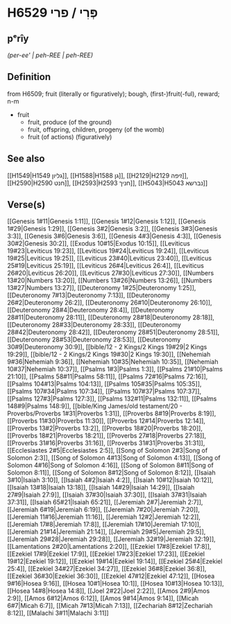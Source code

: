 # H6529 פְּרִי / פרי

## pᵉrîy

_(per-ee' | peh-REE | peh-REE)_

## Definition

from H6509; fruit (literally or figuratively); bough, (first-)fruit(-ful), reward; n-m

- fruit
  - fruit, produce (of the ground)
  - fruit, offspring, children, progeny (of the womb)
  - fruit (of actions) (figuratively)

## See also

[[H1549|H1549 גליון]], [[H1588|H1588 גן]], [[H2129|H2129 זיפה]], [[H2590|H2590 חנט]], [[H2593|H2593 חניך]], [[H5043|H5043 נברשא]]

## Verse(s)

[[Genesis 1#11|Genesis 1:11]], [[Genesis 1#12|Genesis 1:12]], [[Genesis 1#29|Genesis 1:29]], [[Genesis 3#2|Genesis 3:2]], [[Genesis 3#3|Genesis 3:3]], [[Genesis 3#6|Genesis 3:6]], [[Genesis 4#3|Genesis 4:3]], [[Genesis 30#2|Genesis 30:2]], [[Exodus 10#15|Exodus 10:15]], [[Leviticus 19#23|Leviticus 19:23]], [[Leviticus 19#24|Leviticus 19:24]], [[Leviticus 19#25|Leviticus 19:25]], [[Leviticus 23#40|Leviticus 23:40]], [[Leviticus 25#19|Leviticus 25:19]], [[Leviticus 26#4|Leviticus 26:4]], [[Leviticus 26#20|Leviticus 26:20]], [[Leviticus 27#30|Leviticus 27:30]], [[Numbers 13#20|Numbers 13:20]], [[Numbers 13#26|Numbers 13:26]], [[Numbers 13#27|Numbers 13:27]], [[Deuteronomy 1#25|Deuteronomy 1:25]], [[Deuteronomy 7#13|Deuteronomy 7:13]], [[Deuteronomy 26#2|Deuteronomy 26:2]], [[Deuteronomy 26#10|Deuteronomy 26:10]], [[Deuteronomy 28#4|Deuteronomy 28:4]], [[Deuteronomy 28#11|Deuteronomy 28:11]], [[Deuteronomy 28#18|Deuteronomy 28:18]], [[Deuteronomy 28#33|Deuteronomy 28:33]], [[Deuteronomy 28#42|Deuteronomy 28:42]], [[Deuteronomy 28#51|Deuteronomy 28:51]], [[Deuteronomy 28#53|Deuteronomy 28:53]], [[Deuteronomy 30#9|Deuteronomy 30:9]], [[bible/12 - 2 Kings/2 Kings 19#29|2 Kings 19:29]], [[bible/12 - 2 Kings/2 Kings 19#30|2 Kings 19:30]], [[Nehemiah 9#36|Nehemiah 9:36]], [[Nehemiah 10#35|Nehemiah 10:35]], [[Nehemiah 10#37|Nehemiah 10:37]], [[Psalms 1#3|Psalms 1:3]], [[Psalms 21#10|Psalms 21:10]], [[Psalms 58#11|Psalms 58:11]], [[Psalms 72#16|Psalms 72:16]], [[Psalms 104#13|Psalms 104:13]], [[Psalms 105#35|Psalms 105:35]], [[Psalms 107#34|Psalms 107:34]], [[Psalms 107#37|Psalms 107:37]], [[Psalms 127#3|Psalms 127:3]], [[Psalms 132#11|Psalms 132:11]], [[Psalms 148#9|Psalms 148:9]], [[bible/King James/old testament/20 - Proverbs/Proverbs 1#31|Proverbs 1:31]], [[Proverbs 8#19|Proverbs 8:19]], [[Proverbs 11#30|Proverbs 11:30]], [[Proverbs 12#14|Proverbs 12:14]], [[Proverbs 13#2|Proverbs 13:2]], [[Proverbs 18#20|Proverbs 18:20]], [[Proverbs 18#21|Proverbs 18:21]], [[Proverbs 27#18|Proverbs 27:18]], [[Proverbs 31#16|Proverbs 31:16]], [[Proverbs 31#31|Proverbs 31:31]], [[Ecclesiastes 2#5|Ecclesiastes 2:5]], [[Song of Solomon 2#3|Song of Solomon 2:3]], [[Song of Solomon 4#13|Song of Solomon 4:13]], [[Song of Solomon 4#16|Song of Solomon 4:16]], [[Song of Solomon 8#11|Song of Solomon 8:11]], [[Song of Solomon 8#12|Song of Solomon 8:12]], [[Isaiah 3#10|Isaiah 3:10]], [[Isaiah 4#2|Isaiah 4:2]], [[Isaiah 10#12|Isaiah 10:12]], [[Isaiah 13#18|Isaiah 13:18]], [[Isaiah 14#29|Isaiah 14:29]], [[Isaiah 27#9|Isaiah 27:9]], [[Isaiah 37#30|Isaiah 37:30]], [[Isaiah 37#31|Isaiah 37:31]], [[Isaiah 65#21|Isaiah 65:21]], [[Jeremiah 2#7|Jeremiah 2:7]], [[Jeremiah 6#19|Jeremiah 6:19]], [[Jeremiah 7#20|Jeremiah 7:20]], [[Jeremiah 11#16|Jeremiah 11:16]], [[Jeremiah 12#2|Jeremiah 12:2]], [[Jeremiah 17#8|Jeremiah 17:8]], [[Jeremiah 17#10|Jeremiah 17:10]], [[Jeremiah 21#14|Jeremiah 21:14]], [[Jeremiah 29#5|Jeremiah 29:5]], [[Jeremiah 29#28|Jeremiah 29:28]], [[Jeremiah 32#19|Jeremiah 32:19]], [[Lamentations 2#20|Lamentations 2:20]], [[Ezekiel 17#8|Ezekiel 17:8]], [[Ezekiel 17#9|Ezekiel 17:9]], [[Ezekiel 17#23|Ezekiel 17:23]], [[Ezekiel 19#12|Ezekiel 19:12]], [[Ezekiel 19#14|Ezekiel 19:14]], [[Ezekiel 25#4|Ezekiel 25:4]], [[Ezekiel 34#27|Ezekiel 34:27]], [[Ezekiel 36#8|Ezekiel 36:8]], [[Ezekiel 36#30|Ezekiel 36:30]], [[Ezekiel 47#12|Ezekiel 47:12]], [[Hosea 9#16|Hosea 9:16]], [[Hosea 10#1|Hosea 10:1]], [[Hosea 10#13|Hosea 10:13]], [[Hosea 14#8|Hosea 14:8]], [[Joel 2#22|Joel 2:22]], [[Amos 2#9|Amos 2:9]], [[Amos 6#12|Amos 6:12]], [[Amos 9#14|Amos 9:14]], [[Micah 6#7|Micah 6:7]], [[Micah 7#13|Micah 7:13]], [[Zechariah 8#12|Zechariah 8:12]], [[Malachi 3#11|Malachi 3:11]]